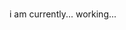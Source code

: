 ###

<!--
**SloganSnake/SloganSnake** is a ✨ _special_ ✨ repository because its `README.md` (this file) appears on your GitHub profile.

Here are some ideas to get you started:

- 🔭 I’m currently working on blooket hacks ...
- 🌱 I’m currently learning ...
- 👯 I’m looking to collaborate on ...
- 🤔 I’m looking for help with ...
- 💬 Ask me about Anything ...
- 📫 How to reach me: ...
- 😄 Pronouns: him/he...
- ⚡ Fun fact: i like games...
--> i am currently... working...
